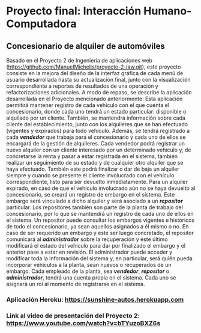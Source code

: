 # Proyecto final:  Interacción Humano-Computadora

## **Concesionario de alquiler de automóviles**

Basado en el Proyecto 2 de Ingeniería de aplicaciones web (https://github.com/ManuelMichelis/proyecto-2-iaw.git), este proyecto consiste en la mejora del diseño de la interfaz gráfica de cada menú de usuario desarrollada hasta su actualización final, junto con la visualización correspondiente a reportes de resultados de una operación y refactorizaciones adicionales.
A modo de repaso, se describe la aplicación desarrollada en el Proyecto mencionado anteriormente:
Esta aplicación permitirá mantener registro de cada vehículo con el que cuenta el concesionario, donde cada uno tendrá un estado particular: disponible o alquilado por un cliente. También, se mantendrá información sobre cada cliente del establecimiento, junto con los alquileres que se han efectuado (vigentes y expirados) para todo vehículo. Además, se tendrá registrado a cada ***vendedor*** que trabaja para el concesionario y cada uno de ellos se encargará de la gestión de alquileres. Cada vendedor podrá registrar un nuevo alquiler con un cliente interesado por un determinado vehículo y, de concretarse la renta y pasar a estar registrada en el sistema, también realizar un seguimiento de su estado y de cualquier otro alquiler que se haya efectuado. También este podrá finalizar o dar de baja un alquiler siempre y cuando se presente el cliente involucrado con el vehículo correspondiente, listo para ser devuelto inmediatamente. Para un alquiler expirado, en caso de que el vehículo involucrado aún no se haya devuelto al concesionario, se creará un registro de embargo en el sistema. Este embargo será vinculado a dicho alquiler y será asociado a un ***repositor*** particular. Los repositores también son parte de la planta de trabajo del concesionario, por lo que se mantendrá un registro de cada uno de ellos en el sistema. Un repositor puede consultar los embargos vigentes e históricos de todo el concesionario, ya sean aquellos asignados a él mismo o no. En caso de ser requerido un embargo y este ser luego concretado, el repositor comunicará al ***administrador*** sobre la recuperación y este último modificará el estado del vehículo para dar por finalizado el embargo y el anterior pase a estar en revisión. El administrador puede acceder y modificar toda la información del sistema y, en particular, será quién pueda incorporar vehículos a la planta, sean nuevos o recuperados de un embargo.
Cada empleado de la planta, sea ***vendedor***, ***repositor*** o ***administrador***, tendrá una cuenta propia en el sistema. Cada uno se asignará un rol al momento de registrarse en el sistema.

### **Aplicación Heroku:** https://sunshine-autos.herokuapp.com
### **Link al video de presentación del Proyecto 2:** https://www.youtube.com/watch?v=bTYuzoBXZ6s
